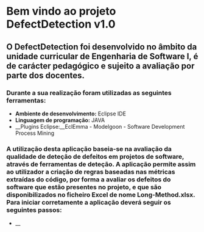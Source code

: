# Bem vindo ao projeto DefectDetection v1.0

## O DefectDetection foi desenvolvido no âmbito da unidade curricular de Engenharia de Software I, é de carácter pedagógico e sujeito a avaliação por parte dos docentes. 

### Durante a sua realização foram utilizadas as seguintes ferramentas:
* __Ambiente de desenvolvimento:__ Eclipse IDE 
* __Linguagem de programação:__ JAVA
* __Plugins Eclipse:__EclEmma - Modelgoon - Software Development Process Mining


### A utilização desta aplicação baseia-se na avaliação da qualidade de deteção de defeitos em projetos de software, através de ferramentas de deteção. A aplicação permite assim ao utilizador a criação de regras baseadas nas métricas extraídas do código, por forma a avaliar os defeitos do software que estão presentes no projeto, e que são disponibilizados no ficheiro Excel de nome Long-Method.xlsx. Para iniciar corretamente a aplicação deverá seguir os seguintes passos:
* __
